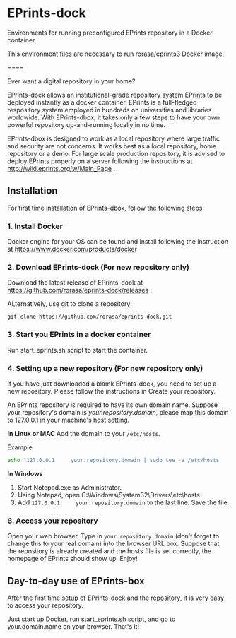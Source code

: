 # EPrints-dock

Environments for running preconfigured EPrints repository in a Docker container.

This environment files are necessary to run rorasa/eprints3 Docker image.

====

Ever want a digital repository in your home?

EPrints-dock allows an institutional-grade repository system [EPrints](http://www.eprints.org) to be deployed instantly as a 
docker container. EPrints is a full-fledged respository system employed in hundreds on universities and libraries worldwide. 
With EPrints-dbox, it takes only a few steps to have your own powerful repository up-and-running locally in no time.

EPrints-dbox is designed to work as a local repository where large traffic and security are not concerns. 
It works best as a local repository, home repository or a demo. 
For large scale production repository, it is advised to deploy EPrints properly on a server following the instructions 
at http://wiki.eprints.org/w/Main_Page .

## Installation

For first time installation of EPrints-dbox, follow the following steps:

### 1. Install Docker

Docker engine for your OS can be found and install following the instruction at https://www.docker.com/products/docker

### 2. Download EPrints-dock (For new repository only)

Download the latest release of EPrints-dock at https://github.com/rorasa/eprints-dock/releases .

ALternatively, use git to clone a repository:
```
git clone https://github.com/rorasa/eprints-dock.git
```

### 3. Start you EPrints in a docker container
 
 Run start_eprints.sh script to start the container.
 
 
### 4. Setting up a new repository (For new repository only)

If you have just downloaded a blamk EPrints-dock, you need to set up a new repository.
Please follow the instructions in Create your repository.

An EPrints repository is required to have its own domain name. Suppose your repository's domain is *your.repository.domain*, 
please map this domain to 127.0.0.1 in your machine's host setting.

**In Linux or MAC** Add the domain to your `/etc/hosts`.

Example

```bash
echo "127.0.0.1     your.repository.domain | sudo tee -a /etc/hosts
```

**In Windows**

1. Start Notepad.exe as Administrator.
2. Using Notepad, open C:\Windows\System32\Drivers\etc\hosts
3. Add `127.0.0.1     your.repository.domain` to the last line. Save the file.

### 6. Access your repository

Open your web browser. Type in `your.repository.domain` (don't forget to change this to your real domain) into the browser URL box. 
Suppose that the repository is already created and the hosts file is set correctly, the homepage of EPrints should show up. Enjoy!

## Day-to-day use of EPrints-box

After the first time setup of EPrints-dock and the repository, it is very easy to access your repository. 

Just start up Docker, run start_eprints.sh script, and go to your.domain.name on your browser. That's it!

